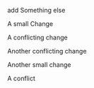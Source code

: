 add Something
else

A small Change

A conflicting change

Another conflicting change

Another small change

A conflict
